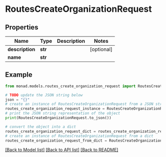 # RoutesCreateOrganizationRequest


## Properties

Name | Type | Description | Notes
------------ | ------------- | ------------- | -------------
**description** | **str** |  | [optional] 
**name** | **str** |  | 

## Example

```python
from monad.models.routes_create_organization_request import RoutesCreateOrganizationRequest

# TODO update the JSON string below
json = "{}"
# create an instance of RoutesCreateOrganizationRequest from a JSON string
routes_create_organization_request_instance = RoutesCreateOrganizationRequest.from_json(json)
# print the JSON string representation of the object
print(RoutesCreateOrganizationRequest.to_json())

# convert the object into a dict
routes_create_organization_request_dict = routes_create_organization_request_instance.to_dict()
# create an instance of RoutesCreateOrganizationRequest from a dict
routes_create_organization_request_from_dict = RoutesCreateOrganizationRequest.from_dict(routes_create_organization_request_dict)
```
[[Back to Model list]](../README.md#documentation-for-models) [[Back to API list]](../README.md#documentation-for-api-endpoints) [[Back to README]](../README.md)



